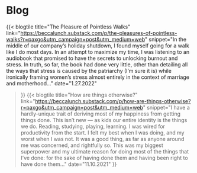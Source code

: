 # Blog
{{< blogtile
    title="The Pleasure of Pointless Walks"
    link="https://beccalunch.substack.com/p/the-pleasures-of-pointless-walks?r=paxgo&utm_campaign=post&utm_medium=web"
    snippet="In the middle of our company’s holiday shutdown, I found myself going for a walk like I do most days. In an attempt to maximize my time, I was listening to an audiobook that promised to have the secrets to unlocking burnout and stress. In truth, so far, the book had done very little, other than detailing all the ways that stress is caused by the patriarchy (I’m sure it is) while ironically framing women’s stress almost entirely in the context of marriage and motherhood..."
    date="1.27.2022"
>}}
{{< blogtile
    title="How are things otherwise?"
    link="https://beccalunch.substack.com/p/how-are-things-otherwise?r=paxgo&utm_campaign=post&utm_medium=web"
    snippet="I have a hardly-unique trait of deriving most of my happiness from getting things done. This isn’t new — as kids our entire identity is the things we do. Reading, studying, playing, learning. I was wired for productivity from the start. I felt my best when I was doing, and my worst when I was not. It was a good thing, as far as anyone around me was concerned, and rightfully so. This was my biggest superpower and my ultimate reason for doing most of the things that I’ve done: for the sake of having done them and having been right to have done them..."
    date="11.10.2021"
>}}
